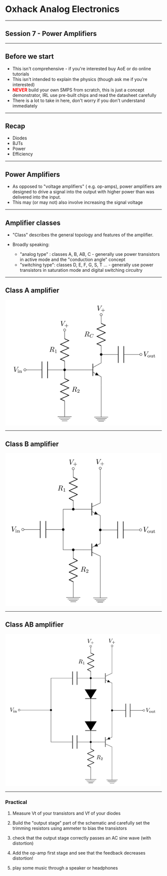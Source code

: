 # Oxhack Analog Electronics
-------------
## Session 7 - Power Amplifiers

---


## Before we start

* This isn't comprehensive - if you're interested buy AoE or do online tutorials
* This isn't intended to explain the physics (though ask me if you're interested)
* <font color="red">__NEVER__ </font>build your own SMPS from scratch, this is just a concept demonstrator, IRL use pre-built chips and read the datasheet carefully
* There is a lot to take in here, don't worry if you don't understand immediately

---


## Recap

* Diodes
* BJTs 
* Power
* Efficiency

---

## Power Amplifiers

- As opposed to "voltage amplifiers" ( e.g. op-amps), power amplifiers are designed to drive a signal into the output with higher power than was delivered into the input. 
- This may (or may not) also involve increasing the signal voltage

----

## Amplifier classes

- "Class" describes the general topology and features of the amplifier. 

- Broadly speaking:
  - "analog type" : classes A, B, AB, C - generally use power transistors in active mode and the "conduction angle" concept
  - "switching type": classes D, E, F, G, S, T ... - generally use power transistors in saturation mode and digital switching circuitry


----

## Class A amplifier

<img src="class_A.svg" width=550 style="background-color:white">


----

## Class B amplifier

<img src="class_B.svg" width=550 style="background-color:white">


----

## Class AB amplifier 

<img src="class_AB.svg" width=500 style="background-color:white">



---



### Practical

1) Measure Vt of your transistors and Vf of your diodes

2) Build the "output stage" part of the schematic and carefully set the trimming resistors using ammeter to bias the transistors

3) check that the output stage correctly passes an AC sine wave (with distortion)

4) Add the op-amp first stage and see that the feedback decreases distortion!

5) play some music through a speaker or headphones
